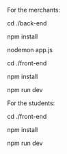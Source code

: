 For the merchants:
 
 cd ./back-end
 
 npm install

 nodemon app.js

 cd ./front-end
 
 npm install
 
 npm run dev


 For the students:
   
   cd ./front-end
   
   npm install
   
   npm run dev
